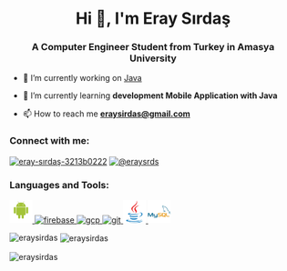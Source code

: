 <h1 align="center">Hi 👋, I'm Eray Sırdaş</h1>
<h3 align="center">A Computer Engineer Student from Turkey in Amasya University</h3>

- 🔭 I’m currently working on [Java](https://github.com/eraysirdas/MemberProjectOverview)

- 🌱 I’m currently learning **development Mobile Application with Java**

- 📫 How to reach me **eraysirdas@gmail.com**

<h3 align="left">Connect with me:</h3>
<p align="left">
<a href="https://linkedin.com/in/eray-sırdaş-3213b0222" target="blank"><img align="center" src="https://raw.githubusercontent.com/rahuldkjain/github-profile-readme-generator/master/src/images/icons/Social/linked-in-alt.svg" alt="eray-sırdaş-3213b0222" height="30" width="40" /></a>
<a href="https://medium.com/@eraysrds" target="blank"><img align="center" src="https://raw.githubusercontent.com/rahuldkjain/github-profile-readme-generator/master/src/images/icons/Social/medium.svg" alt="@eraysrds" height="30" width="40" /></a>
</p>

<h3 align="left">Languages and Tools:</h3>
<p align="left"> <a href="https://developer.android.com" target="_blank" rel="noreferrer"> <img src="https://raw.githubusercontent.com/devicons/devicon/master/icons/android/android-original-wordmark.svg" alt="android" width="40" height="40"/> </a> <a href="https://firebase.google.com/" target="_blank" rel="noreferrer"> <img src="https://www.vectorlogo.zone/logos/firebase/firebase-icon.svg" alt="firebase" width="40" height="40"/> </a> <a href="https://cloud.google.com" target="_blank" rel="noreferrer"> <img src="https://www.vectorlogo.zone/logos/google_cloud/google_cloud-icon.svg" alt="gcp" width="40" height="40"/> </a> <a href="https://git-scm.com/" target="_blank" rel="noreferrer"> <img src="https://www.vectorlogo.zone/logos/git-scm/git-scm-icon.svg" alt="git" width="40" height="40"/> </a> <a href="https://www.java.com" target="_blank" rel="noreferrer"> <img src="https://raw.githubusercontent.com/devicons/devicon/master/icons/java/java-original.svg" alt="java" width="40" height="40"/> </a> <a href="https://www.mysql.com/" target="_blank" rel="noreferrer"> <img src="https://raw.githubusercontent.com/devicons/devicon/master/icons/mysql/mysql-original-wordmark.svg" alt="mysql" width="40" height="40"/> </a> </p>

<p><img align="left" src="https://github-readme-stats.vercel.app/api/top-langs?username=eraysirdas&show_icons=true&locale=en&layout=compact" alt="eraysirdas" /></p>

<p>&nbsp;<img align="center" src="https://github-readme-stats.vercel.app/api?username=eraysirdas&show_icons=true&locale=en" alt="eraysirdas" /></p>

<p><img align="center" src="https://github-readme-streak-stats.herokuapp.com/?user=eraysirdas&" alt="eraysirdas" /></p>

